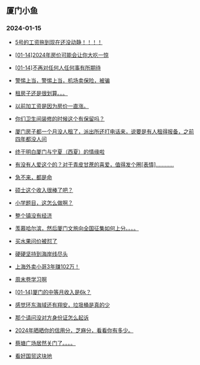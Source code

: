 ## 厦门小鱼 
### 2024-01-15

+ [5号的工资拖到现在还没动静！！！！](http://bbs.xmfish.com/read-htm-tid-18135152.html)

+ [[01-14]2024年房价可能会让你大吃一惊](http://bbs.xmfish.com/read-htm-tid-18135178.html)

+ [[01-14]不再对任何人任何事有所期待](http://bbs.xmfish.com/read-htm-tid-18135049.html)

+ [警惕上当，警惕上当，机场卖保险，被骗](http://bbs.xmfish.com/read-htm-tid-18135100.html)

+ [租房子还是很划算。。。](http://bbs.xmfish.com/read-htm-tid-18135082.html)

+ [以前加工资是因为房价一直涨。](http://bbs.xmfish.com/read-htm-tid-18135114.html)

+ [你们卫生间装修的时候这个有保留吗？](http://bbs.xmfish.com/read-htm-tid-18135164.html)

+ [厦门房子都一个月没人租了，派出所还打电话来，说要是有人租得报备，之前四年都没人问](http://bbs.xmfish.com/read-htm-tid-18135233.html)

+ [终于明白厦门与宁夏（西夏）的情缘啦](http://bbs.xmfish.com/read-htm-tid-18135200.html)

+ [有没有人爱这个的？对于青皮甘蔗的喜爱，值得发个圈[表情]…………](http://bbs.xmfish.com/read-htm-tid-18135176.html)

+ [急不来，都是命](http://bbs.xmfish.com/read-htm-tid-18135127.html)

+ [硕士这个收入很棒了吧？](http://bbs.xmfish.com/read-htm-tid-18135194.html)

+ [小学题目，这怎么做啊？](http://bbs.xmfish.com/read-htm-tid-18135286.html)

+ [整个镇没有经济](http://bbs.xmfish.com/read-htm-tid-18135332.html)

+ [羡慕哈尔滨，然后厦门文旅向全国征集如何上分。。。。](http://bbs.xmfish.com/read-htm-tid-18135354.html)

+ [买水果问价被怼了](http://bbs.xmfish.com/read-htm-tid-18135281.html)

+ [硬硬坚持到海岸线尽头](http://bbs.xmfish.com/read-htm-tid-18135333.html)

+ [上海外卖小哥3年赚102万！](http://bbs.xmfish.com/read-htm-tid-18135270.html)

+ [周末卷学习啊](http://bbs.xmfish.com/read-htm-tid-18135230.html)

+ [[01-14]厦门的中等月收入是6k？](http://bbs.xmfish.com/read-htm-tid-18135342.html)

+ [感觉环东海域还有翔安，垃圾桶是真的少](http://bbs.xmfish.com/read-htm-tid-18135287.html)

+ [那个请问没对方身份证怎么起诉](http://bbs.xmfish.com/read-htm-tid-18135380.html)

+ [2024年晒晒你的信用分，芝麻分，看看你有多少。](http://bbs.xmfish.com/read-htm-tid-18135476.html)

+ [蔡塘广场居然关门了。。。。](http://bbs.xmfish.com/read-htm-tid-18135631.html)

+ [看好国贸这块地](http://bbs.xmfish.com/read-htm-tid-18135642.html)

